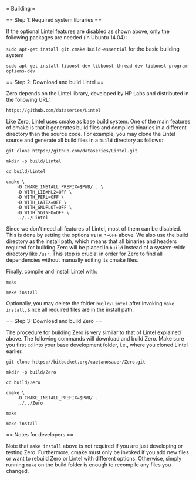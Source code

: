 = Building =

== Step 1: Required system libraries ==

If the optional Lintel features are disabled as shown above, only the following packages are needed (in Ubuntu 14.04):

`sudo apt-get install git cmake build-essential` for the basic building system

`sudo apt-get install liboost-dev libboost-thread-dev libboost-program-options-dev`

== Step 2: Download and build Lintel ==

Zero depends on the Lintel library, developed by HP Labs and distributed in the following URL:

`https://github.com/dataseries/Lintel`

Like Zero, Lintel uses cmake as base build system. One of the main features of cmake is that it generates build files and compiled binaries in a different directory than the source code. For example, you may clone the Lintel source and generate all build files in a `build` directory as follows:

```
git clone https://github.com/dataseries/Lintel.git

mkdir -p build/Lintel

cd build/Lintel

cmake \
    -D CMAKE_INSTALL_PREFIX=$PWD/.. \
    -D WITH_LIBXML2=OFF \
    -D WITH_PERL=OFF \
    -D WITH_LATEX=OFF \
    -D WITH_GNUPLOT=OFF \
    -D WITH_SGINFO=OFF \
    ../../Lintel
```

Since we don't need all features of Lintel, most of them can be disabled. This is done by setting the options `WITH_*=OFF` above. We also use the build directory as the install path, which means that all binaries and headers required for building Zero will be placed in `build` instead of a system-wide directory like `/usr`. This step is crucial in order for Zero to find all dependencies without manually editing its cmake files.

Finally, compile and install Lintel with:

```
make

make install
```

Optionally, you may delete the folder `build/Lintel` after invoking `make install`, since all required files are in the install path.

== Step 3: Download and build Zero ==

The procedure for building Zero is very similar to that of Lintel explained above. The following commands will download and build Zero. Make sure you first `cd` into your base development folder, i.e., where you cloned Lintel earlier.


```
git clone https://bitbucket.org/caetanosauer/Zero.git

mkdir -p build/Zero

cd build/Zero

cmake \
    -D CMAKE_INSTALL_PREFIX=$PWD/..
    ../../Zero

make

make install
```

== Notes for developers ==

Note that `make install` above is not required if you are just developing or testing Zero. Furthermore, cmake must only be invoked if you add new files or want to rebuild Zero or Lintel with different options. Otherwise, simply running `make` on the build folder is enough to recompile any files you changed.

